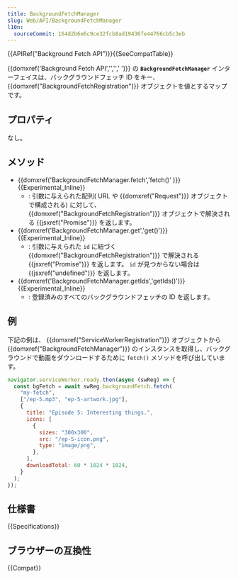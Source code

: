 ```yaml
---
title: BackgroundFetchManager
slug: Web/API/BackgroundFetchManager
l10n:
  sourceCommit: 164d2b6e6c9ce32fcb8ad19436fe44766cb5c3eb
---
```


{{APIRef("Background Fetch API")}}{{SeeCompatTable}}

{{domxref('Background Fetch API','','',' ')}} の **`BackgroundFetchManager`** インターフェイスは、バックグラウンドフェッチ ID をキー、 {{domxref("BackgroundFetchRegistration")}} オブジェクトを値とするマップです。

## プロパティ

なし。

## メソッド

- {{domxref('BackgroundFetchManager.fetch','fetch()' )}} {{Experimental_Inline}}
  - : 引数に与えられた配列( URL や {{domxref("Request")}} オブジェクトで構成される) に対して、{{domxref("BackgroundFetchRegistration")}} オブジェクトで解決される {{jsxref("Promise")}} を返します。
- {{domxref('BackgroundFetchManager.get','get()')}} {{Experimental_Inline}}
  - : 引数に与えられた `id` に紐づく {{domxref("BackgroundFetchRegistration")}} で解決される {{jsxref("Promise")}} を返します。 `id` が見つからない場合は {{jsxref("undefined")}} を返します。
- {{domxref('BackgroundFetchManager.getIds','getIds()')}} {{Experimental_Inline}}
  - : 登録済みのすべてのバックグラウンドフェッチの ID を返します。

## 例

下記の例は、 {{domxref("ServiceWorkerRegistration")}} オブジェクトから {{domxref("BackgroundFetchManager")}} のインスタンスを取得し、バックグラウンドで動画をダウンロードするために `fetch()` メソッドを呼び出しています。

```js
navigator.serviceWorker.ready.then(async (swReg) => {
  const bgFetch = await swReg.backgroundFetch.fetch(
    "my-fetch",
    ["/ep-5.mp3", "ep-5-artwork.jpg"],
    {
      title: "Episode 5: Interesting things.",
      icons: [
        {
          sizes: "300x300",
          src: "/ep-5-icon.png",
          type: "image/png",
        },
      ],
      downloadTotal: 60 * 1024 * 1024,
    }
  );
});
```

## 仕様書

{{Specifications}}

## ブラウザーの互換性

{{Compat}}
